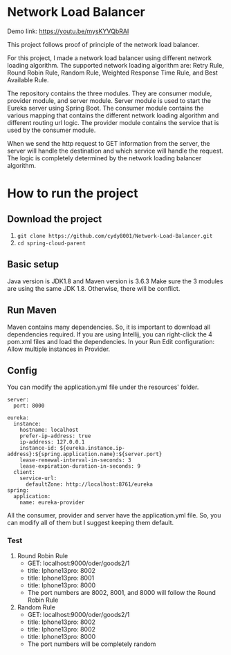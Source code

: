 # Network Load Balancer
Demo link: https://youtu.be/mysKYVQbRAI

This project follows proof of principle of the network load balancer.

For this project, I made a network load balancer using different network loading algorithm. The supported network
loading algorithm are: Retry Rule, Round Robin Rule, Random Rule, Weighted Response Time Rule, and Best Available Rule.

The repository contains the three modules. They are consumer module, provider module, and server module. Server module
is used to start the Eureka server using Spring Boot. The consumer module contains the various mapping that contains the 
different network loading algorithm and different routing url logic. The provider module contains the service that is 
used by the consumer module. 

When we send the http request to GET information from the server, the server will handle
the destination and which service will handle the request. The logic is completely determined by the network loading 
balancer algorithm.

# How to run the project

## Download the project

1. `git clone https://github.com/cydy8001/Network-Load-Balancer.git`
2. `cd spring-cloud-parent`

## Basic setup
Java version is JDK1.8 and
Maven version is 3.6.3
Make sure the 3 modules are using the same JDK 1.8.
Otherwise, there will be conflict.

## Run Maven
Maven contains many dependencies. So, it is important to download all dependencies required. 
If you are using Intellij, you can right-click the 4 pom.xml files and load the dependencies.
In your Run Edit configuration: Allow multiple instances in Provider.

## Config
You can modify the application.yml file under the resources' folder.
```agsl
server:
  port: 8000

eureka:
  instance:
    hostname: localhost
    prefer-ip-address: true
    ip-address: 127.0.0.1
    instance-id: ${eureka.instance.ip-address}:${spring.application.name}:${server.port}
    lease-renewal-interval-in-seconds: 3
    lease-expiration-duration-in-seconds: 9
  client:
    service-url:
      defaultZone: http://localhost:8761/eureka
spring:
  application:
    name: eureka-provider

```
All the consumer, provider and server have the application.yml file. So, you can modify all of them but I suggest 
keeping them default.



### Test
1. Round Robin Rule
    - GET: localhost:9000/oder/goods2/1
    - title: Iphone13pro: 8002
    - title: Iphone13pro: 8001
    - title: Iphone13pro: 8000
    - The port numbers are 8002, 8001, and 8000 will follow the Round Robin Rule
2. Random Rule
    - GET: localhost:9000/oder/goods2/1
    - title: Iphone13pro: 8002
    - title: Iphone13pro: 8002
    - title: Iphone13pro: 8000
    - The port numbers will be completely random


